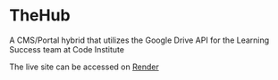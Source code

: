 # TheHub
A CMS/Portal hybrid that utilizes the Google Drive API for the Learning Success team at Code Institute

The live site can be accessed on [Render](https://ci-the-hub.onrender.com/)
